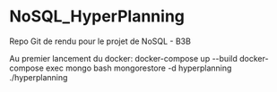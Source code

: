 # NoSQL_HyperPlanning

Repo Git de rendu pour le projet de NoSQL - B3B

Au premier lancement du docker:
docker-compose up --build
docker-compose exec mongo bash
mongorestore -d hyperplanning ./hyperplanning
